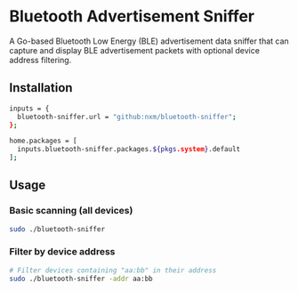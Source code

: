 # Bluetooth Advertisement Sniffer

A Go-based Bluetooth Low Energy (BLE) advertisement data sniffer that can capture and display BLE advertisement packets with optional device address filtering.

## Installation

```bash
inputs = {
  bluetooth-sniffer.url = "github:nxm/bluetooth-sniffer";
};

home.packages = [
  inputs.bluetooth-sniffer.packages.${pkgs.system}.default
];
```

## Usage

### Basic scanning (all devices)
```bash
sudo ./bluetooth-sniffer
```

### Filter by device address
```bash
# Filter devices containing "aa:bb" in their address
sudo ./bluetooth-sniffer -addr aa:bb
```